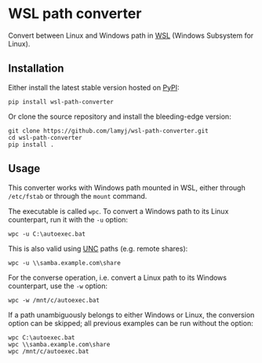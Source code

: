 # WSL path converter

Convert between Linux and Windows path in [WSL](https://en.wikipedia.org/wiki/Windows_Subsystem_for_Linux) (Windows Subsystem for Linux).

## Installation

Either install the latest stable version hosted on [PyPI](https://pypi.org/):

    pip install wsl-path-converter

Or clone the source repository and install the bleeding-edge version:

    git clone https://github.com/lamyj/wsl-path-converter.git
    cd wsl-path-converter
    pip install .

## Usage

This converter works with Windows path mounted in WSL, either through `/etc/fstab` or through the `mount` command.

The executable is called `wpc`. To convert a Windows path to its Linux counterpart, run it with the `-u` option:

    wpc -u C:\autoexec.bat

This is also valid using [UNC](https://en.wikipedia.org/wiki/Path_(computing)#Uniform_Naming_Convention) paths (e.g. remote shares):
    
    wpc -u \\samba.example.com\share

For the converse operation, i.e. convert a Linux path to its Windows counterpart, use the `-w` option:

    wpc -w /mnt/c/autoexec.bat

If a path unambiguously belongs to either Windows or Linux, the conversion option can be skipped; all previous examples can be run without the option:

    wpc C:\autoexec.bat
    wpc \\samba.example.com\share
    wpc /mnt/c/autoexec.bat
